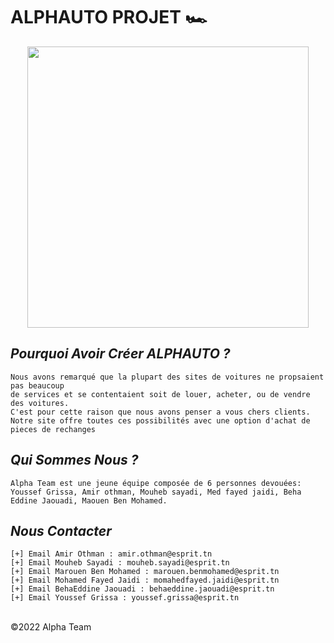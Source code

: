 # ALPHAUTO PROJET 🏎

<p align="center">
  <img src="https://townsquare.media/site/523/files/2020/07/RS27895_GettyImages-946459708.jpg?w=980&q=75" width="450"/>
</p>

*Pourquoi Avoir Créer ALPHAUTO ?*
----
```
Nous avons remarqué que la plupart des sites de voitures ne propsaient pas beaucoup 
de services et se contentaient soit de louer, acheter, ou de vendre des voitures.
C'est pour cette raison que nous avons penser a vous chers clients.
Notre site offre toutes ces possibilités avec une option d'achat de pieces de rechanges
```

*Qui Sommes Nous ?*
----
```
Alpha Team est une jeune équipe composée de 6 personnes devouées:
Youssef Grissa, Amir othman, Mouheb sayadi, Med fayed jaidi, Beha Eddine Jaouadi, Maouen Ben Mohamed.
```
*Nous Contacter*
----
```
[+] Email Amir Othman : amir.othman@esprit.tn
[+] Email Mouheb Sayadi : mouheb.sayadi@esprit.tn
[+] Email Marouen Ben Mohamed : marouen.benmohamed@esprit.tn
[+] Email Mohamed Fayed Jaidi : momahedfayed.jaidi@esprit.tn
[+] Email BehaEddine Jaouadi : behaeddine.jaouadi@esprit.tn
[+] Email Youssef Grissa : youssef.grissa@esprit.tn
```

<br>©2022 Alpha Team
